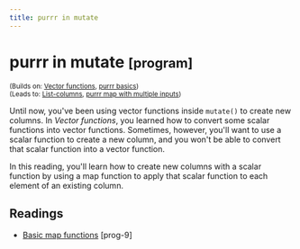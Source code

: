 ```yaml
---
title: purrr in mutate
---
```


<!-- Generated automatically from purrr-mutate.yml. Do not edit by hand -->

# purrr in mutate <small class='program'>[program]</small>
<small>(Builds on: [Vector functions](function-vector.md), [purrr basics](purrr-basics.md))</small>  
<small>(Leads to: [List-columns](list-cols.md), [purrr map with multiple inputs](purrr-parallel.md))</small>

Until now, you've been using vector functions inside `mutate()` to create new
columns. In *Vector functions*, you learned how to convert some scalar functions
into vector functions. Sometimes, however, you'll want to use a scalar function 
to create a new column, and you won't be able to convert that scalar function 
into a vector function. 

In this reading, you'll learn how to create new columns with a scalar function 
by using a map function to apply that scalar function to each element of an 
existing column.

## Readings

  * [Basic map functions](https://dcl-prog.stanford.edu/purrr-basics.html) [prog-9]


